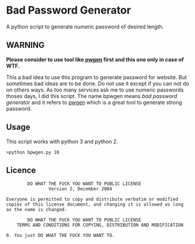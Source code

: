 # Bad Password Generator

A python script to generate numeric password of desired length.

## WARNING

**Please consider to use tool like [pwgen][1] first and this one only in case of WTF.**

This a bad idea to use this program to generate password for website. But sometimes bad ideas are to be done. Do not 
use it except if you can not do on others ways. As too many services ask me to use numeric passwords thoses days, I did 
this script. The name bpwgen means _bad password generator_ and it refers to [pwgen][1] which is a great tool to 
generate strong password.

## Usage

This script works with python 3 and python 2.

    >python bpwgen.py 10 

## Licence

            DO WHAT THE FUCK YOU WANT TO PUBLIC LICENSE
                    Version 2, December 2004

    Everyone is permitted to copy and distribute verbatim or modified
    copies of this license document, and changing it is allowed as long
    as the name is changed.

            DO WHAT THE FUCK YOU WANT TO PUBLIC LICENSE
        TERMS AND CONDITIONS FOR COPYING, DISTRIBUTION AND MODIFICATION

    0. You just DO WHAT THE FUCK YOU WANT TO.

[1]: http://sourceforge.net/projects/pwgen/
